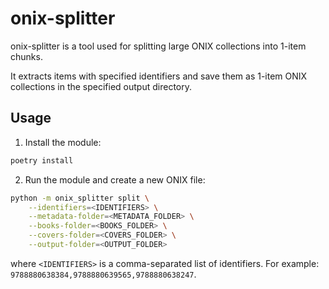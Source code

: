 # onix-splitter
onix-splitter is a tool used for splitting large ONIX collections into 1-item chunks.

It extracts items with specified identifiers and save them as 1-item ONIX collections
in the specified output directory.

## Usage
1. Install the module:
```bash
poetry install
``` 

2. Run the module and create a new ONIX file:
```bash
python -m onix_splitter split \
    --identifiers=<IDENTIFIERS> \
    --metadata-folder=<METADATA_FOLDER> \
    --books-folder=<BOOKS_FOLDER> \
    --covers-folder=<COVERS_FOLDER> \
    --output-folder=<OUTPUT_FOLDER>
``` 
where `<IDENTIFIERS>` is a comma-separated list of identifiers. For example: `9788880638384,9788880639565,9788880638247`.